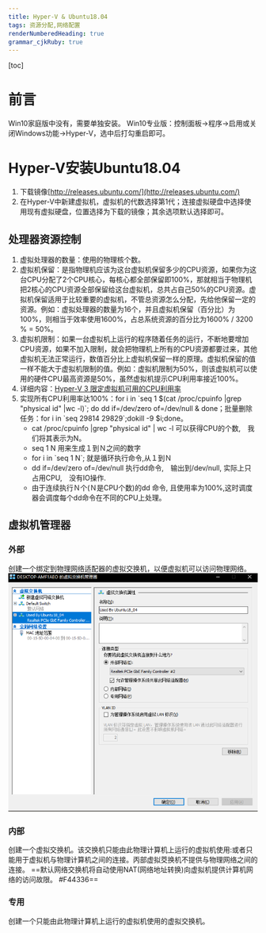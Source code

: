 ```yaml
---
title: Hyper-V & Ubuntu18.04
tags: 资源分配,网络配置
renderNumberedHeading: true
grammar_cjkRuby: true
---
```


[toc]


# 前言
Win10家庭版中没有，需要单独安装。
Win10专业版：控制面板->程序->启用或关闭Windows功能->Hyper-V，选中后打勾重启即可。

# Hyper-V安装Ubuntu18.04
1. 下载镜像[http://releases.ubuntu.com/](http://releases.ubuntu.com/)
2. 在Hyper-V中新建虚拟机，虚拟机的代数选择第1代；连接虚拟硬盘中选择使用现有虚拟硬盘，位置选择为下载的镜像；其余选项默认选择即可。
## 处理器资源控制

1. 虚拟处理器的数量：使用的物理核个数。
2. 虚拟机保留：是指物理机应该为这台虚拟机保留多少的CPU资源，如果你为这台CPU分配了2个CPU核心，每核心都全部保留即100%，那就相当于物理机把2核心的CPU资源全部保留给这台虚拟机，总共占自己50%的CPU资源。虚拟机保留适用于比较重要的虚拟机，不管总资源怎么分配，先给他保留一定的资源。例如：虚拟处理器的数量为16个，并且虚拟机保留（百分比）为100%，则相当于效率使用1600%，占总系统资源的百分比为1600% / 3200 % = 50%。
3. 虚拟机限制：如果一台虚拟机上运行的程序随着任务的运行，不断地要增加CPU资源，如果不加入限制，就会把物理机上所有的CPU资源都要过来，其他虚拟机无法正常运行，数值百分比上虚拟机保留一样的原理。虚拟机保留的值一样不能大于虚拟机限制的值。例如：虚拟机限制为50%，则该虚拟机可以使用的硬件CPU最高资源是50%，虽然虚拟机提示CPU利用率接近100%。
4. 详细内容：[Hyper-V 3 限定虚拟机可用的CPU利用率](https://blog.51cto.com/wangshujiang/936269)
5. 实现所有CPU利用率达100%：for i in \`seq 1 $(cat /proc/cpuinfo |grep "physical id" |wc -l)\`; do dd if=/dev/zero of=/dev/null & done；批量删除任务：for i in \`seq 29814 29829\`;dokill -9 $i;done。
   - cat /proc/cpuinfo |grep "physical id" | wc -l 可以获得CPU的个数,　我们将其表示为N。
   - seq 1 N 用来生成１到Ｎ之间的数字
   - for i in \`seq 1 N\`; 就是循环执行命令,从１到Ｎ
   - dd if=/dev/zero of=/dev/null 执行dd命令,　输出到/dev/null, 实际上只占用CPU,　没有IO操作.
   - 由于连续执行Ｎ个(Ｎ是CPU个数)的dd 命令, 且使用率为100%,这时调度器会调度每个dd命令在不同的CPU上处理。
## 虚拟机管理器
### 外部
创建一个绑定到物理网络适配器的虚拟交换机，以便虚拟机可以访问物理网络。
![外部类型](./images/1642847333350.png)

### 内部
创建一个虚拟交换机。该交换机只能由此物理计算机上运行的虚拟机使用:或者只能用于虚拟机与物理计算机之间的连接。丙部虚拟茭换机不提供与物理网络之间的连接。
==默认网络交换机将自动使用NAT(网络地址转换)向虚拟机提供计算机网络的访问故限。 #F44336==

### 专用
创建一个只能由此物理计算机上运行的虚拟机使用的虚拟交换机。